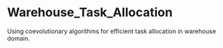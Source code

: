# Warehouse_Task_Allocation
Using coevolutionary algorithms for efficient task allocation in warehouse domain.
